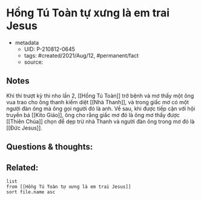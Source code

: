 # Hồng Tú Toàn tự xưng là em trai Jesus

- metadata
	- UID: P-210812-0645
	- tags: #created/2021/Aug/12, #permanent/fact 
	- source: 

## Notes
Khi thi trượt kỳ thi nho lần 2, [[Hồng Tú Toàn]] trở bệnh và mơ thấy một ông vua trao cho ông thanh kiếm diệt [[Nhà Thanh]], và trong giấc mơ có một người đàn ông mà ông gọi người đó là anh. 
Về sau, khi được tiếp cận với hội truyền bá [[Kito Giáo]], ông cho rằng giấc mơ đó là ông mơ thấy được [[Thiên Chúa]] chọn để dẹp trừ nhà Thanh và người đàn ông trong mơ đó là [[Đức Jesus]].

## Questions & thoughts:

## Related:
```dataview
list
from [[Hồng Tú Toàn tự xưng là em trai Jesus]]
sort file.name asc
```
